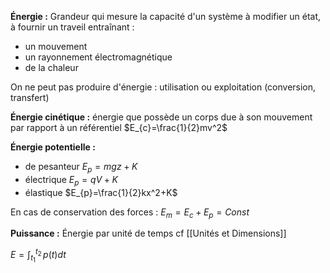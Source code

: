 **Énergie :** Grandeur qui mesure la capacité d'un système à modifier un état, à fournir un traveil entraînant :
* un mouvement
* un rayonnement électromagnétique
* de la chaleur

On ne peut pas produire d'énergie : utilisation ou exploitation (conversion, transfert)

**Énergie cinétique :** énergie que possède un corps due à son mouvement par rapport à un référentiel
$E_{c}=\frac{1}{2}mv^2$

**Énergie potentielle :**
* de pesanteur
$E_{p}=mgz+K$
* électrique
$E_{p}=qV+K$
* élastique
$E_{p}=\frac{1}{2}kx^2+K$


En cas de conservation des forces : 
$E_{m}=E_{c}+E_{p}=Const$

**Puissance :** Énergie par unité de temps
cf [[Unités et Dimensions]]

$E=\int_{t_{1}}^{t_{2}} \, p(t) dt$
